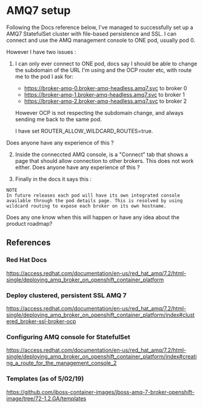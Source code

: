 # AMQ7 setup
Following the Docs reference below, I've managed to successfully set up a AMQ7 StatefulSet cluster with file-based persistence and SSL. I can connect and use the AMQ management console to ONE pod, usually pod 0.

However I have two issues :

   1. I can only ever connect to ONE pod, docs say I should be able to change the subdomain of the URL I'm using and the OCP router etc, with route me to the pod I ask for:

      * https://broker-amq-0.broker-amq-headless.amq7.svc to broker 0
      * https://broker-amq-1.broker-amq-headless.amq7.svc to broker 1
      * https://broker-amq-2.broker-amq-headless.amq7.svc to broker 2

      However OCP is not respecting the subdomain change, and always sending me back to the same pod.

      I have set ROUTER_ALLOW_WILDCARD_ROUTES=true.

Does anyone have any experience of this ?

   2. Inside the conneccted AMQ console, is a "Connect" tab that shows a page that should allow connection to other brokers. This does not work either. Does anyone have any experience of this ?

   3. Finally in the docs it says this :
```
NOTE
In future releases each pod will have its own integrated console available through the pod details page. This is resolved by using wildcard routing to expose each broker on its own hostname.
```
Does any one know when this will happen or have any idea about the product roadmap?

## References
### Red Hat Docs

https://access.redhat.com/documentation/en-us/red_hat_amq/7.2/html-single/deploying_amq_broker_on_openshift_container_platform

### Deploy clustered, persistent SSL AMQ 7

https://access.redhat.com/documentation/en-us/red_hat_amq/7.2/html-single/deploying_amq_broker_on_openshift_container_platform/index#clustered_broker-ssl-broker-ocp

### Configuring AMQ console for StatefulSet

https://access.redhat.com/documentation/en-us/red_hat_amq/7.2/html-single/deploying_amq_broker_on_openshift_container_platform/index#creating_a_route_for_the_management_console_2

### Templates (as of 5/02/19)

https://github.com/jboss-container-images/jboss-amq-7-broker-openshift-image/tree/72-1.2.GA/templates
